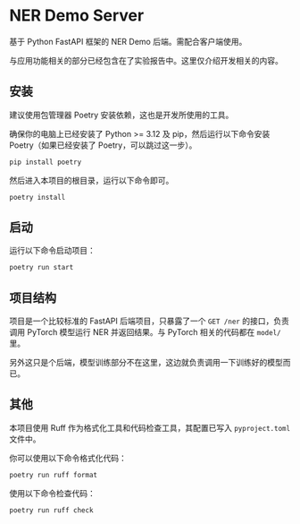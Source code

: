 # NER Demo Server

基于 Python FastAPI 框架的 NER Demo 后端。需配合客户端使用。

与应用功能相关的部分已经包含在了实验报告中。这里仅介绍开发相关的内容。

## 安装

建议使用包管理器 Poetry 安装依赖，这也是开发所使用的工具。

确保你的电脑上已经安装了 Python >= 3.12 及 pip，然后运行以下命令安装 Poetry（如果已经安装了 Poetry，可以跳过这一步）。

```bash
pip install poetry
```

然后进入本项目的根目录，运行以下命令即可。

```bash
poetry install
```

## 启动

运行以下命令启动项目：

```bash
poetry run start
```

## 项目结构

项目是一个比较标准的 FastAPI 后端项目，只暴露了一个 `GET /ner` 的接口，负责调用 PyTorch 模型运行 NER 并返回结果。与 PyTorch 相关的代码都在 `model/` 里。

另外这只是个后端，模型训练部分不在这里，这边就负责调用一下训练好的模型而已。

## 其他

本项目使用 Ruff 作为格式化工具和代码检查工具，其配置已写入 `pyproject.toml` 文件中。

你可以使用以下命令格式化代码：

```bash
poetry run ruff format
```

使用以下命令检查代码：

```bash
poetry run ruff check
```
